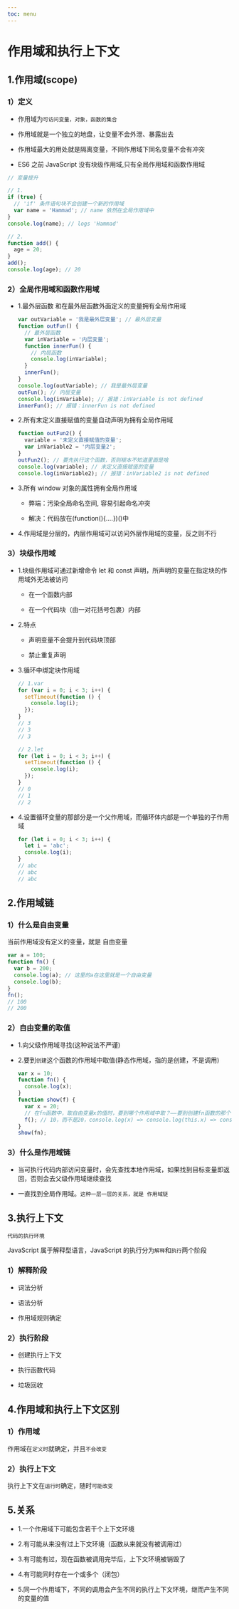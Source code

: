 ```yaml
---
toc: menu
---
```


# 作用域和执行上下文

## 1.作用域(scope)

### 1）定义

- 作用域为`可访问变量，对象，函数的集合`

- 作用域就是一个独立的地盘，让变量不会外泄、暴露出去

- 作用域最大的用处就是隔离变量，不同作用域下同名变量不会有冲突

- ES6 之前 JavaScript 没有块级作用域,只有全局作用域和函数作用域

```js
// 变量提升

// 1.
if (true) {
  // 'if' 条件语句块不会创建一个新的作用域
  var name = 'Hammad'; // name 依然在全局作用域中
}
console.log(name); // logs 'Hammad'

// 2.
function add() {
  age = 20;
}
add();
console.log(age); // 20
```

### 2）全局作用域和函数作用域

- 1.最外层函数 和在最外层函数外面定义的变量拥有全局作用域

  ```js
  var outVariable = '我是最外层变量'; // 最外层变量
  function outFun() {
    // 最外层函数
    var inVariable = '内层变量';
    function innerFun() {
      // 内层函数
      console.log(inVariable);
    }
    innerFun();
  }
  console.log(outVariable); // 我是最外层变量
  outFun(); // 内层变量
  console.log(inVariable); // 报错：inVariable is not defined
  innerFun(); // 报错：innerFun is not defined
  ```

- 2.所有末定义直接赋值的变量自动声明为拥有全局作用域

  ```js
  function outFun2() {
    variable = '未定义直接赋值的变量';
    var inVariable2 = '内层变量2';
  }
  outFun2(); // 要先执行这个函数，否则根本不知道里面是啥
  console.log(variable); // 未定义直接赋值的变量
  console.log(inVariable2); // 报错：inVariable2 is not defined
  ```

- 3.所有 window 对象的属性拥有全局作用域

  - 弊端：污染全局命名空间, 容易引起命名冲突

  - 解决：代码放在(function(){....})()中

- 4.作用域是分层的，内层作用域可以访问外层作用域的变量，反之则不行

### 3）块级作用域

- 1.块级作用域可通过新增命令 let 和 const 声明，所声明的变量在指定块的作用域外无法被访问

  - 在一个函数内部

  - 在一个代码块（由一对花括号包裹）内部

- 2.特点

  - 声明变量不会提升到代码块顶部

  - 禁止重复声明

- 3.循环中绑定块作用域

  ```js
  // 1.var
  for (var i = 0; i < 3; i++) {
    setTimeout(function () {
      console.log(i);
    });
  }
  // 3
  // 3
  // 3

  // 2.let
  for (let i = 0; i < 3; i++) {
    setTimeout(function () {
      console.log(i);
    });
  }
  // 0
  // 1
  // 2
  ```

- 4.设置循环变量的那部分是一个父作用域，而循环体内部是一个单独的子作用域

  ```js
  for (let i = 0; i < 3; i++) {
    let i = 'abc';
    console.log(i);
  }
  // abc
  // abc
  // abc
  ```

## 2.作用域链

### 1）什么是自由变量

当前作用域没有定义的变量，就是 自由变量

```js
var a = 100;
function fn() {
  var b = 200;
  console.log(a); // 这里的a在这里就是一个自由变量
  console.log(b);
}
fn();
// 100
// 200
```

### 2）自由变量的取值

- 1.向父级作用域寻找(这种说法不严谨)

- 2.要到`创建`这个函数的作用域中取值(静态作用域，指的是创建，不是调用)

  ```js
  var x = 10;
  function fn() {
    console.log(x);
  }
  function show(f) {
    var x = 20;
    // 在fn函数中，取自由变量x的值时，要到哪个作用域中取？——要到创建fn函数的那个作用域中取，无论fn函数将在哪里调用
    f(); // 10，而不是20，console.log(x) => console.log(this.x) => console.log(window.x)
  }
  show(fn);
  ```

### 3）什么是作用域链

- 当可执行代码内部访问变量时，会先查找本地作用域，如果找到目标变量即返回，否则会去父级作用域继续查找

- 一直找到全局作用域。`这种一层一层的关系，就是 作用域链`

## 3.执行上下文

`代码的执行环境`

JavaScript 属于解释型语言，JavaScript 的执行分为`解释`和`执行`两个阶段

### 1）解释阶段

- 词法分析

- 语法分析

- 作用域规则确定

### 2）执行阶段

- 创建执行上下文

- 执行函数代码

- 垃圾回收

## 4.作用域和执行上下文区别

### 1）作用域

作用域在`定义时`就确定，并且`不会改变`

### 2）执行上下文

执行上下文在`运行时`确定，随时`可能改变`

## 5.关系

- 1.一个作用域下可能包含若干个上下文环境

- 2.有可能从来没有过上下文环境（函数从来就没有被调用过）

- 3.有可能有过，现在函数被调用完毕后，上下文环境被销毁了

- 4.有可能同时存在一个或多个（闭包）

- 5.同一个作用域下，不同的调用会产生不同的执行上下文环境，继而产生不同的变量的值
